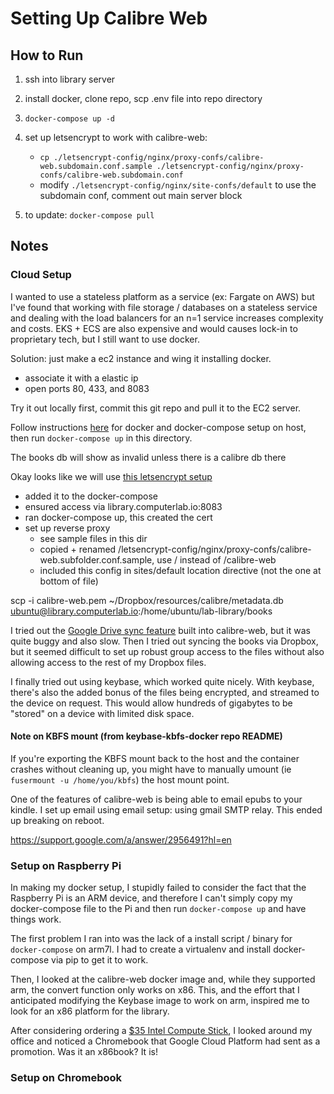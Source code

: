 # Setting Up Calibre Web

## How to Run

1. ssh into library server

2. install docker, clone repo, scp .env file into repo directory

3. `docker-compose up -d`

4. set up letsencrypt to work with calibre-web:
    - `cp ./letsencrypt-config/nginx/proxy-confs/calibre-web.subdomain.conf.sample ./letsencrypt-config/nginx/proxy-confs/calibre-web.subdomain.conf`
    - modify `./letsencrypt-config/nginx/site-confs/default` to use the subdomain conf, comment out main server block

5. to update: `docker-compose pull`

## Notes

### Cloud Setup

I wanted to use a stateless platform as a service (ex: Fargate on AWS) but I've
found that working with file storage / databases on a stateless service and
dealing with the load balancers for an n=1 service increases complexity and
costs. EKS + ECS are also expensive and would causes lock-in to proprietary
tech, but I still want to use docker.

Solution: just make a ec2 instance and wing it installing docker.
- associate it with a elastic ip
- open ports 80, 433, and 8083

Try it out locally first, commit this git repo and pull it to the EC2 server.

Follow instructions [here](https://docs.mattermost.com/install/prod-docker.html)
for docker and docker-compose setup on host, then run `docker-compose up` in
this directory.

The books db will show as invalid unless there is a calibre db there

Okay looks like we will use [this letsencrypt setup](https://github.com/linuxserver/docker-letsencrypt)

- added it to the docker-compose
- ensured access via library.computerlab.io:8083
- ran docker-compose up, this created the cert
- set up reverse proxy
  - see sample files in this dir
  - copied + renamed /letsencrypt-config/nginx/proxy-confs/calibre-web.subfolder.conf.sample, use / instead of /calibre-web
  - included this config in sites/default location directive (not the one at bottom of file) 

scp -i calibre-web.pem ~/Dropbox/resources/calibre/metadata.db ubuntu@library.computerlab.io:/home/ubuntu/lab-library/books

I tried out the [Google Drive sync feature](https://github.com/janeczku/calibre-web/wiki/Configuration) built into calibre-web, but it was
quite buggy and also slow. Then I tried out syncing the books via Dropbox, but
it seemed difficult to set up robust group access to the files without also allowing
access to the rest of my Dropbox files.

I finally tried out using keybase, which worked quite nicely. With keybase,
there's also the added bonus of the files being encrypted, and streamed to the
device on request. This would allow hundreds of gigabytes to be "stored" on a
device with limited disk space.

#### Note on KBFS mount (from keybase-kbfs-docker repo README)

If you're exporting the KBFS mount back to the host and the container crashes
without cleaning up, you might have to manually umount (ie `fusermount -u
/home/you/kbfs`) the host mount point.

One of the features of calibre-web is being able to email epubs to your kindle.
I set up email using email setup: using gmail SMTP relay.
This ended up breaking on reboot.

https://support.google.com/a/answer/2956491?hl=en

### Setup on Raspberry Pi

In making my docker setup, I stupidly failed to consider the fact that the
Raspberry Pi is an ARM device, and therefore I can't simply copy my
docker-compose file to the Pi and then run `docker-compose up` and have things
work.

The first problem I ran into was the lack of a install script / binary for
`docker-compose` on arm7l. I had to create a virtualenv and install
docker-compose via pip to get it to work.

Then, I looked at the calibre-web docker image and, while they supported arm,
the convert function only works on x86. This, and the effort that I anticipated
modifying the Keybase image to work on arm, inspired me to look for an x86
platform for the library.

After considering ordering a [$35 Intel Compute Stick](https://www.pcgamer.com/the-original-intel-compute-stick-is-just-dollar35-right-now/),
I looked around my office and noticed a Chromebook that Google Cloud Platform
had sent as a promotion. Was it an x86book? It is!


### Setup on Chromebook
